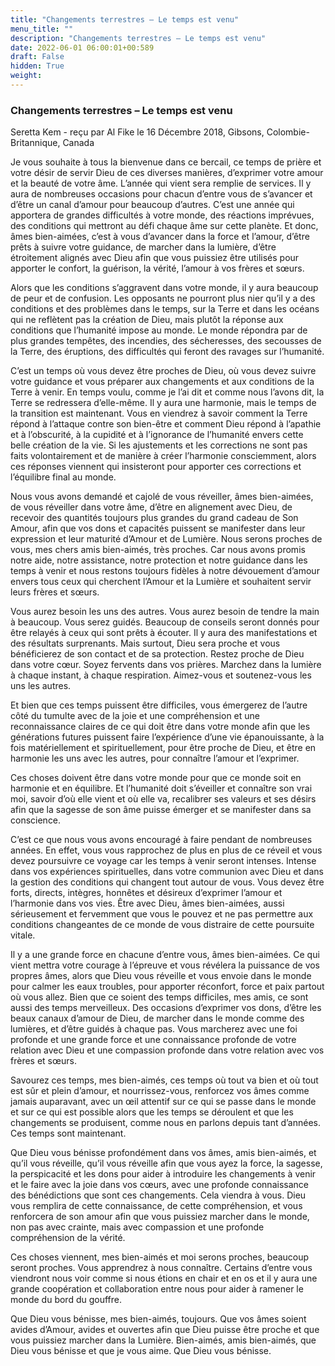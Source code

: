 ```yaml
---
title: "Changements terrestres – Le temps est venu"
menu_title: ""
description: "Changements terrestres – Le temps est venu"
date: 2022-06-01 06:00:01+00:589
draft: False
hidden: True
weight:
---
```

### Changements terrestres – Le temps est venu

Seretta Kem - reçu par Al Fike le 16 Décembre 2018, Gibsons, Colombie-Britannique, Canada

Je vous souhaite à tous la bienvenue dans ce bercail, ce temps de prière et votre désir de servir Dieu de ces diverses manières, d’exprimer votre amour et la beauté de votre âme. L’année qui vient sera remplie de services. Il y aura de nombreuses occasions pour chacun d’entre vous de s’avancer et d’être un canal d’amour pour beaucoup d’autres. C’est une année qui apportera de grandes difficultés à votre monde, des réactions imprévues, des conditions qui mettront au défi chaque âme sur cette planète. Et donc, âmes bien-aimées, c’est à vous d’avancer dans la force et l’amour, d’être prêts à suivre votre guidance, de marcher dans la lumière, d’être étroitement alignés avec Dieu afin que vous puissiez être utilisés pour apporter le confort, la guérison, la vérité, l’amour à vos frères et sœurs.

Alors que les conditions s’aggravent dans votre monde, il y aura beaucoup de peur et de confusion. Les opposants ne pourront plus nier qu’il y a des conditions et des problèmes dans le temps, sur la Terre et dans les océans qui ne reflètent pas la création de Dieu, mais plutôt la réponse aux conditions que l’humanité impose au monde. Le monde répondra par de plus grandes tempêtes, des incendies, des sécheresses, des secousses de la Terre, des éruptions, des difficultés qui feront des ravages sur l’humanité.

C’est un temps où vous devez être proches de Dieu, où vous devez suivre votre guidance et vous préparer aux changements et aux conditions de la Terre à venir. En temps voulu, comme je l’ai dit et comme nous l’avons dit, la Terre se redressera d’elle-même. Il y aura une harmonie, mais le temps de la transition est maintenant. Vous en viendrez à savoir comment la Terre répond à l’attaque contre son bien-être et comment Dieu répond à l’apathie et à l’obscurité, à la cupidité et à l’ignorance de l’humanité envers cette belle création de la vie. Si les ajustements et les corrections ne sont pas faits volontairement et de manière à créer l’harmonie consciemment, alors ces réponses viennent qui insisteront pour apporter ces corrections et l’équilibre final au monde.

Nous vous avons demandé et cajolé de vous réveiller, âmes bien-aimées, de vous réveiller dans votre âme, d’être en alignement avec Dieu, de recevoir des quantités toujours plus grandes du grand cadeau de Son Amour, afin que vos dons et capacités puissent se manifester dans leur expression et leur maturité d’Amour et de Lumière. Nous serons proches de vous, mes chers amis bien-aimés, très proches. Car nous avons promis notre aide, notre assistance, notre protection et notre guidance dans les temps à venir et nous restons toujours fidèles à notre dévouement d’amour envers tous ceux qui cherchent l’Amour et la Lumière et souhaitent servir leurs frères et sœurs.

Vous aurez besoin les uns des autres. Vous aurez besoin de tendre la main à beaucoup. Vous serez guidés. Beaucoup de conseils seront donnés pour être relayés à ceux qui sont prêts à écouter. Il y aura des manifestations et des résultats surprenants. Mais surtout, Dieu sera proche et vous bénéficierez de son contact et de sa protection. Restez proche de Dieu dans votre cœur. Soyez fervents dans vos prières. Marchez dans la lumière à chaque instant, à chaque respiration. Aimez-vous et soutenez-vous les uns les autres.

Et bien que ces temps puissent être difficiles, vous émergerez de l’autre côté du tumulte avec de la joie et une compréhension et une reconnaissance claires de ce qui doit être dans votre monde afin que les générations futures puissent faire l’expérience d’une vie épanouissante, à la fois matériellement et spirituellement, pour être proche de Dieu, et être en harmonie les uns avec les autres, pour connaître l’amour et l’exprimer.

Ces choses doivent être dans votre monde pour que ce monde soit en harmonie et en équilibre. Et l’humanité doit s’éveiller et connaître son vrai moi, savoir d’où elle vient et où elle va, recalibrer ses valeurs et ses désirs afin que la sagesse de son âme puisse émerger et se manifester dans sa conscience.

C’est ce que nous vous avons encouragé à faire pendant de nombreuses années. En effet, vous vous rapprochez de plus en plus de ce réveil et vous devez poursuivre ce voyage car les temps à venir seront intenses. Intense dans vos expériences spirituelles, dans votre communion avec Dieu et dans la gestion des conditions qui changent tout autour de vous. Vous devez être forts, directs, intègres, honnêtes et désireux d’exprimer l’amour et l’harmonie dans vos vies. Être avec Dieu, âmes bien-aimées, aussi sérieusement et fervemment que vous le pouvez et ne pas permettre aux conditions changeantes de ce monde de vous distraire de cette poursuite vitale.

Il y a une grande force en chacune d’entre vous, âmes bien-aimées. Ce qui vient mettra votre courage à l’épreuve et vous révélera la puissance de vos propres âmes, alors que Dieu vous réveille et vous envoie dans le monde pour calmer les eaux troubles, pour apporter réconfort, force et paix partout où vous allez.
Bien que ce soient des temps difficiles, mes amis, ce sont aussi des temps merveilleux. Des occasions d’exprimer vos dons, d’être les beaux canaux d’amour de Dieu, de marcher dans le monde comme des lumières, et d’être guidés à chaque pas. Vous marcherez avec une foi profonde et une grande force et une connaissance profonde de votre relation avec Dieu et une compassion profonde dans votre relation avec vos frères et sœurs.

Savourez ces temps, mes bien-aimés, ces temps où tout va bien et où tout est sûr et plein d’amour, et nourrissez-vous, renforcez vos âmes comme jamais auparavant, avec un œil attentif sur ce qui se passe dans le monde et sur ce qui est possible alors que les temps se déroulent et que les changements se produisent, comme nous en parlons depuis tant d’années. Ces temps sont maintenant.

Que Dieu vous bénisse profondément dans vos âmes, amis bien-aimés, et qu’il vous réveille, qu’il vous réveille afin que vous ayez la force, la sagesse, la perspicacité et les dons pour aider à introduire les changements à venir et le faire avec la joie dans vos cœurs, avec une profonde connaissance des bénédictions que sont ces changements. Cela viendra à vous. Dieu vous remplira de cette connaissance, de cette compréhension, et vous renforcera de son amour afin que vous puissiez marcher dans le monde, non pas avec crainte, mais avec compassion et une profonde compréhension de la vérité.

Ces choses viennent, mes bien-aimés et moi serons proches, beaucoup seront proches. Vous apprendrez à nous connaître. Certains d’entre vous viendront nous voir comme si nous étions en chair et en os et il y aura une grande coopération et collaboration entre nous pour aider à ramener le monde du bord du gouffre.

Que Dieu vous bénisse, mes bien-aimés, toujours. Que vos âmes soient avides d’Amour, avides et ouvertes afin que Dieu puisse être proche et que vous puissiez marcher dans la Lumière. Bien-aimés, amis bien-aimés, que Dieu vous bénisse et que je vous aime. Que Dieu vous bénisse.



